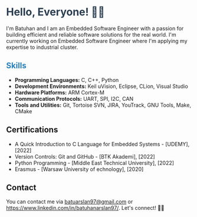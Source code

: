 

# <span style="color: #2C3E50;">Hello, Everyone! 👋🏽</span>
I'm Batuhan and I am  an Embedded Software Engineer with a passion for building efficient and reliable software solutions for the real world. I'm currently working on Embedded Software Engineer where I'm applying my expertise to industrial cluster.

## <span style="color: #2980B9;">Skills</span>
- **Programming Languages:** C, C++, Python
- **Development Environments:** Keil uVision, Eclipse, CLion, Visual Studio
- **Hardware Platforms:** ARM Cortex-M
- **Communication Protocols:** UART, SPI, I2C, CAN
- **Tools and Utilities:** Git, Tortoise SVN, JIRA, YouTrack, GNU Tools, Make, CMake


## Certifications
- A Quick Introduction to C Language for Embedded Systems - [UDEMY], [2022]
- Version Controls: Git and GitHub - [BTK Akademi], [2022]
- Python Programming - [Middle East Technical University], [2022]
- Erasmus - [Warsaw University of echnology], [2020]
## Contact
You can contact me via batuarslan97@gmail.com or https://www.linkedin.com/in/batuhanarslan97/. Let's connect! 👍🏽

